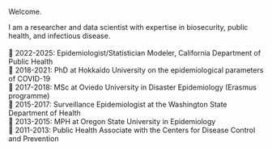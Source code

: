 Welcome.

I am a researcher and data scientist with expertise in biosecurity, public health, and infectious disease. 
<br>
<br>
🏢 2022-2025: Epidemiologist/Statistician Modeler, California Department of Public Health
<br>
📜 2018-2021: PhD at Hokkaido University on the epidemiological parameters of COVID-19
<br>
📜 2017-2018: MSc at Oviedo University in Disaster Epidemiology (Erasmus programme)
<br>
🏢 2015-2017: Surveillance Epidemiologist at the Washington State Department of Health
<br>
📜 2013-2015: MPH at Oregon State University in Epidemiology
<br>
🏢 2011-2013: Public Health Associate with the Centers for Disease Control and Prevention
<br>

<!---
***

**Selected publications**
<br>
[Impact of mass vaccination campaigns on measles transmission during an outbreak in Guinea, 2017.](https://www.journalofinfection.com/article/S0163-4453(20)30023-2)<br>
Linton NM, Keita M, Moitinho de Almeida M, Gil-Cuesta J, Guha-Sapir, D, Nishiura H, van Loenhout JAF. | *Journal of Infection*
<br><br>
[Incubation period and other epidemiological characteristics of 2019 novel coronavirus infections with right truncation: A statistical analysis of publicly available case data.](https://www.mdpi.com/2077-0383/9/2/538)<br>
Linton NM, Kobayashi T, Yang Y, Hayashi K, Akhmetzhanov AR, Jung S-m, Yuan B, Kinoshita R, Nishiura H. | *Journal of Clinical Medicine*
<br><br>
[Localized end-of-outbreak determination for coronavirus disease 2019 (COVID-19): examples from clusters in Japan.](https://www.ijidonline.com/article/S1201-9712(21)00192-2/)<br>
Linton NM, Akhmetzhanov AR, Nishiura H. | *International Journal of Infectious Diseases*
<br><br>
[Cluster-based approach to coronavirus disease 2019 (COVID-19) response in Japan, February to April 2020.](https://www.jstage.jst.go.jp/article/yoken/73/6/73_JJID.2020.363/_article)<br>
Oshitani, The Expert Members of The National COVID-19 Cluster Taskforce at The Ministry of Health, Labour and Welfare, Japan | *Japan Journal of Infectious Disease*
<br><br>
[Assessing the impact of reduced travel on exportation dynamics of novel coronavirus infection (COVID-19).](https://www.mdpi.com/2077-0383/9/2/601)<br>
Anzai A, Kobayashi T, Linton NM, Kinoshita R, Hayashi K, Suzuki A, Yang Y, Jung S-m, Miyama T, Akhmetzhanov AR, Nishiura H. | *Journal of Clinical Medicine*
<br><br>
[Mortality rate and causes of death among refugees resettled in Washington State, 2006–2016.](https://link.springer.com/article/10.1007%2Fs10903-019-00949-8)<br>
Linton NM, DeBolt C, Newman LP, Tasslimi A, Matheson J. | *Journal of Immigrant and Minority Health*
--->
